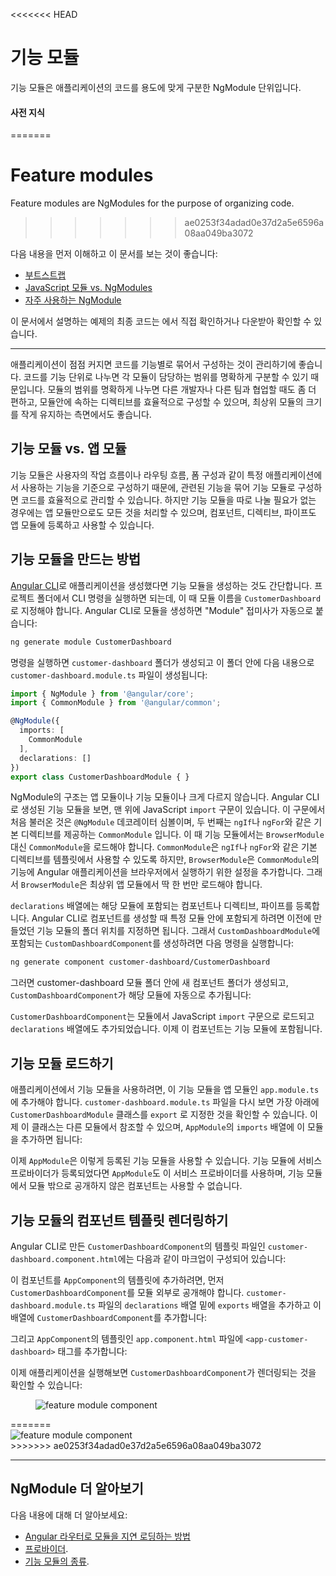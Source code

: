 <<<<<<< HEAD
<!--
# Feature Modules
-->
# 기능 모듈

<!--
Feature modules are NgModules for the purpose of  organizing code.
-->
기능 모듈은 애플리케이션의 코드를 용도에 맞게 구분한 NgModule 단위입니다.

<!--
#### Prerequisites
A basic understanding of the following:
* [Bootstrapping](guide/bootstrapping).
* [JavaScript Modules vs. NgModules](guide/ngmodule-vs-jsmodule).
* [Frequently Used Modules](guide/frequent-ngmodules).
-->
#### 사전 지식
=======
# Feature modules

Feature modules are NgModules for the purpose of organizing code.
>>>>>>> ae0253f34adad0e37d2a5e6596a08aa049ba3072

다음 내용을 먼저 이해하고 이 문서를 보는 것이 좋습니다:
* [부트스트랩](guide/bootstrapping)
* [JavaScript 모듈 vs. NgModules](guide/ngmodule-vs-jsmodule)
* [자주 사용하는 NgModule](guide/frequent-ngmodules)

<!--
For the final sample app with a feature module that this page describes,
see the <live-example></live-example>.
-->
이 문서에서 설명하는 예제의 최종 코드는 <live-example></live-example>에서 직접 확인하거나 다운받아 확인할 수 있습니다.

<hr>

<!--
As your app grows, you can organize code relevant for a specific feature.
This helps apply clear boundaries for features. With feature modules,
you can keep code related to a specific functionality or feature
separate from other code. Delineating areas of your
app helps with collaboration between developers and teams, separating
directives, and managing the size of the root module.
-->
애플리케이션이 점점 커지면 코드를 기능별로 묶어서 구성하는 것이 관리하기에 좋습니다.
코드를 기능 단위로 나누면 각 모듈이 담당하는 범위를 명확하게 구분할 수 있기 때문입니다.
모듈의 범위를 명확하게 나누면 다른 개발자나 다른 팀과 협업할 때도 좀 더 편하고, 모듈안에 속하는 디렉티브를 효율적으로 구성할 수 있으며, 최상위 모듈의 크기를 작게 유지하는 측면에서도 좋습니다.

<!--
## Feature modules vs. root modules
-->
## 기능 모듈 vs. 앱 모듈

<!--
A feature module is an organizational best practice, as opposed to a concept of the core Angular API. A feature module delivers a cohesive set of functionality focused on a
specific application need such as a user workflow, routing, or forms.
While you can do everything within the root module, feature modules
help you partition the app into focused areas. A feature module
collaborates with the root module and with other modules through
the services it provides and the components, directives, and
pipes that it shares.
-->
기능 모듈은 사용자의 작업 흐름이나 라우팅 흐름, 폼 구성과 같이 특정 애플리케이션에서 사용하는 기능을 기준으로 구성하기 때문에, 관련된 기능을 묶어 기능 모듈로 구성하면  코드를 효율적으로 관리할 수 있습니다.
하지만 기능 모듈을 따로 나눌 필요가 없는 경우에는 앱 모듈만으로도 모든 것을 처리할 수 있으며, 컴포넌트, 디렉티브, 파이프도 앱 모듈에 등록하고 사용할 수 있습니다.

<!--
## How to make a feature module
-->
## 기능 모듈을 만드는 방법

<!--
Assuming you already have an app that you created with the [Angular CLI](cli), create a feature
module using the CLI by entering the following command in the
root project directory. Replace `CustomerDashboard` with the
name of your module. You can omit the "Module" suffix from the name because the CLI appends it:
-->
[Angular CLI](cli)로 애플리케이션을 생성했다면 기능 모듈을 생성하는 것도 간단합니다.
프로젝트 폴더에서 CLI 명령을 실행하면 되는데, 이 때 모듈 이름을 `CustomerDashboard`로 지정해야 합니다.
Angular CLI로 모듈을 생성하면 "Module" 접미사가 자동으로 붙습니다:

```sh
ng generate module CustomerDashboard

```

<!--
This causes the CLI to create a folder called `customer-dashboard` with a file inside called `customer-dashboard.module.ts` with the following contents:
-->
명령을 실행하면 `customer-dashboard` 폴더가 생성되고 이 폴더 안에 다음 내용으로 `customer-dashboard.module.ts` 파일이 생성됩니다:

```typescript
import { NgModule } from '@angular/core';
import { CommonModule } from '@angular/common';

@NgModule({
  imports: [
    CommonModule
  ],
  declarations: []
})
export class CustomerDashboardModule { }
```

<!--
The structure of an NgModule is the same whether it is a root module or a feature module. In the CLI generated feature module, there are two JavaScript import statements at the top of the file: the first imports `NgModule`, which, like the root module, lets you use the `@NgModule` decorator; the second imports `CommonModule`, which contributes many common directives such as `ngIf` and `ngFor`. Feature modules import `CommonModule` instead of `BrowserModule`, which is only imported once in the root module. `CommonModule` only contains information for common directives such as `ngIf` and `ngFor` which are needed in most templates, whereas `BrowserModule` configures the Angular app for the browser which needs to be done only once.
-->
NgModule의 구조는 앱 모듈이나 기능 모듈이나 크게 다르지 않습니다. Angular CLI로 생성된 기능 모듈을 보면, 맨 위에 JavaScript `import` 구문이 있습니다. 이 구문에서 처음 불러온 것은 `@NgModule` 데코레이터 심볼이며, 두 번째는 `ngIf`나 `ngFor`와 같은 기본 디렉티브를 제공하는 `CommonModule` 입니다.
이 때 기능 모듈에서는 `BrowserModule` 대신 `CommonModule`을 로드해야 합니다. `CommonModule`은 `ngIf`나 `ngFor`와 같은 기본 디렉티브를 템플릿에서 사용할 수 있도록 하지만, `BrowserModule`은 `CommonModule`의 기능에 Angular 애플리케이션을 브라우저에서 실행하기 위한 설정을 추가합니다. 그래서 `BrowserModule`은 최상위 앱 모듈에서 딱 한 번만 로드해야 합니다.

<!--
The `declarations` array is available for you to add declarables, which
are components, directives, and pipes that belong exclusively to this particular module. To add a component, enter the following command at the command line where `customer-dashboard` is the directory where the CLI generated the feature module and `CustomerDashboard` is the name of the component:
-->
`declarations` 배열에는 해당 모듈에 포함되는 컴포넌트나 디렉티브, 파이프를 등록합니다. Angular CLI로 컴포넌트를 생성할 때 특정 모듈 안에 포함되게 하려면 이전에 만들었던 기능 모듈의 폴더 위치를 지정하면 됩니다. 그래서 `CustomDashboardModule`에 포함되는 `CustomDashboardComponent`를 생성하려면 다음 명령을 실행합니다:

```sh
ng generate component customer-dashboard/CustomerDashboard

```

<!--
This generates a folder for the new component within the customer-dashboard folder and updates the feature module with the `CustomerDashboardComponent` info:
-->
그러면 customer-dashboard 모듈 폴더 안에 새 컴포넌트 폴더가 생성되고, `CustomDashboardComponent`가 해당 모듈에 자동으로 추가됩니다:

<code-example path="feature-modules/src/app/customer-dashboard/customer-dashboard.module.ts" region="customer-dashboard-component" header="src/app/customer-dashboard/customer-dashboard.module.ts"></code-example>


<!--
The `CustomerDashboardComponent` is now in the JavaScript import list at the top and added to the `declarations` array, which lets Angular know to associate this new component with this feature module.
-->
`CustomerDashboardComponent`는 모듈에서 JavaScript `import` 구문으로 로드되고 `declarations` 배열에도 추가되었습니다. 이제 이 컴포넌트는 기능 모듈에 포함됩니다.

<!--
## Importing a feature module
-->
## 기능 모듈 로드하기

<!--
To incorporate the feature module into your app, you have to let the root module, `app.module.ts`, know about it. Notice the `CustomerDashboardModule` export at the bottom of `customer-dashboard.module.ts`. This exposes it so that other modules can get to it. To import it into the `AppModule`, add it to the imports in `app.module.ts` and to the `imports` array:
-->
애플리케이션에서 기능 모듈을 사용하려면, 이 기능 모듈을 앱 모듈인 `app.module.ts`에 추가해야 합니다. `customer-dashboard.module.ts` 파일을 다시 보면 가장 아래에 `CustomerDashboardModule` 클래스를 `export` 로 지정한 것을 확인할 수 있습니다. 이제 이 클래스는 다른 모듈에서 참조할 수 있으며, `AppModule`의 `imports` 배열에 이 모듈을 추가하면 됩니다:

<code-example path="feature-modules/src/app/app.module.ts" region="app-module" header="src/app/app.module.ts"></code-example>

<!--
Now the `AppModule` knows about the feature module. If you were to add any service providers to the feature module, `AppModule` would know about those too, as would any other feature modules. However, NgModules don’t expose their components.
-->
이제 `AppModule`은 이렇게 등록된 기능 모듈을 사용할 수 있습니다. 기능 모듈에 서비스 프로바이더가 등록되었다면 `AppModule`도 이 서비스 프로바이더를 사용하며, 기능 모듈에서 모듈 밖으로 공개하지 않은 컴포넌트는 사용할 수 없습니다.

<!--
## Rendering a feature module’s component template
-->
## 기능 모듈의 컴포넌트 템플릿 렌더링하기

<!--
When the CLI generated the `CustomerDashboardComponent` for the feature module, it included a template, `customer-dashboard.component.html`, with the following markup:
-->
Angular CLI로 만든  `CustomerDashboardComponent`의 템플릿 파일인 `customer-dashboard.component.html`에는 다음과 같이 마크업이 구성되어 있습니다:

<code-example path="feature-modules/src/app/customer-dashboard/customer-dashboard/customer-dashboard.component.html" region="feature-template" header="src/app/customer-dashboard/customer-dashboard/customer-dashboard.component.html"></code-example>


<!--
To see this HTML in the `AppComponent`, you first have to export the `CustomerDashboardComponent` in the `CustomerDashboardModule`. In `customer-dashboard.module.ts`, just beneath the `declarations` array, add an `exports` array containing `CustomerDashboardComponent`:
-->
이 컴포넌트를 `AppComponent`의 템플릿에 추가하려면, 먼저 `CustomerDashboardComponent`를 모듈 외부로 공개해야 합니다.
`customer-dashboard.module.ts` 파일의 `declarations` 배열 밑에 `exports` 배열을 추가하고 이 배열에 `CustomerDashboardComponent`를 추가합니다:

<code-example path="feature-modules/src/app/customer-dashboard/customer-dashboard.module.ts" region="component-exports" header="src/app/customer-dashboard/customer-dashboard.module.ts"></code-example>


<!--
Next, in the `AppComponent`, `app.component.html`, add the tag `<app-customer-dashboard>`:
-->
그리고 `AppComponent`의 템플릿인 `app.component.html` 파일에 `<app-customer-dashboard>` 태그를 추가합니다:

<code-example path="feature-modules/src/app/app.component.html" region="app-component-template" header="src/app/app.component.html"></code-example>

<!--
Now, in addition to the title that renders by default, the `CustomerDashboardComponent` template renders too:
<<<<<<< HEAD
-->
이제 애플리케이션을 실행해보면 `CustomerDashboardComponent`가 렌더링되는 것을 확인할 수 있습니다:

<figure>
 <img src="generated/images/guide/feature-modules/feature-module.png" alt="feature module component">
</figure>
=======

<div class="lightbox">
  <img src="generated/images/guide/feature-modules/feature-module.png" alt="feature module component">
</div>
>>>>>>> ae0253f34adad0e37d2a5e6596a08aa049ba3072

<hr />

<!--
## More on NgModules
-->
## NgModule 더 알아보기

<!--
You may also be interested in the following:
* [Lazy Loading Modules with the Angular Router](guide/lazy-loading-ngmodules).
* [Providers](guide/providers).
* [Types of Feature Modules](guide/module-types).
-->
다음 내용에 대해 더 알아보세요:
* [Angular 라우터로 모듈을 지연 로딩하는 방법](guide/lazy-loading-ngmodules)
* [프로바이더](guide/providers).
* [기능 모듈의 종류](guide/module-types).